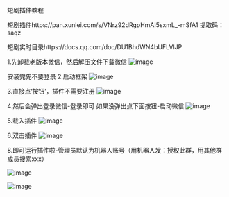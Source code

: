 短剧插件教程


短剧插件https://pan.xunlei.com/s/VNrz92dRgpHmAI5sxmL_-mSfA1
提取码：saqz

短剧实时目录https://docs.qq.com/doc/DU1BhdWN4bUFLVlJP

1.先卸载老版本微信，然后解压文件下载微信
![image](https://github.com/1441853031/-/assets/63350299/ea9bdc00-cea0-4f35-bf3e-978d12604bd1)

安装完先不要登录
2.启动框架
![image](https://github.com/1441853031/-/assets/63350299/50dc3293-b575-4421-921d-b570485a0021)

3.直接点‘按钮’，插件不需要注册
![image](https://github.com/1441853031/duanju-robot-wx/assets/63350299/6ac72f8d-846d-4eb5-80d9-2532205bebfb)


4.然后会弹出登录微信-登录即可
如果没弹出点下面按钮-启动微信
![image](https://github.com/1441853031/-/assets/63350299/89ba7445-72ff-49dd-886c-d019851dbabc)

5.载入插件
![image](https://github.com/1441853031/-/assets/63350299/0021b109-d423-4a64-926a-ce4f8150834f)

6.双击插件
![image](https://github.com/1441853031/-/assets/63350299/94836ec9-1c48-4c92-9c89-afdca06beb79)

8.即可运行插件啦-管理员默认为机器人账号（用机器人发：授权此群，用其他群成员搜索xxx）

![image](https://github.com/1441853031/-/assets/63350299/268dec0a-2bb7-43cb-983f-c4cf63138536)


![image](https://github.com/1441853031/-/assets/63350299/9069f5fd-86d7-472d-8276-1ec7999d04a7)
